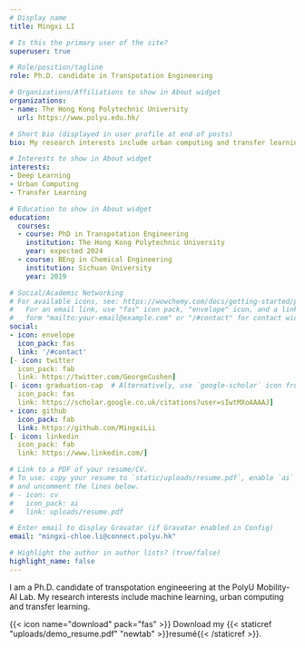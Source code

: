 ```yaml
---
# Display name
title: Mingxi LI

# Is this the primary user of the site?
superuser: true

# Role/position/tagline
role: Ph.D. candidate in Transpotation Engineering

# Organizations/Affiliations to show in About widget
organizations:
- name: The Hong Kong Polytechnic University
  url: https://www.polyu.edu.hk/

# Short bio (displayed in user profile at end of posts)
bio: My research interests include urban computing and transfer learning , especially in the forecasting for the spatial-temporal traffic data

# Interests to show in About widget
interests:
- Deep Learning 
- Urban Computing
- Transfer Learning

# Education to show in About widget
education:
  courses:
  - course: PhD in Transpotation Engineering
    institution: The Hong Kong Polytechnic University
    year: expected 2024
  - course: BEng in Chemical Engineering
    institution: Sichuan University
    year: 2019

# Social/Academic Networking
# For available icons, see: https://wowchemy.com/docs/getting-started/page-builder/#icons
#   For an email link, use "fas" icon pack, "envelope" icon, and a link in the
#   form "mailto:your-email@example.com" or "/#contact" for contact widget.
social:
- icon: envelope
  icon_pack: fas
  link: '/#contact'
[- icon: twitter
  icon_pack: fab
  link: https://twitter.com/GeorgeCushen]
[- icon: graduation-cap  # Alternatively, use `google-scholar` icon from `ai` icon pack
  icon_pack: fas
  link: https://scholar.google.co.uk/citations?user=sIwtMXoAAAAJ]
- icon: github
  icon_pack: fab
  link: https://github.com/MingxiLii
[- icon: linkedin
  icon_pack: fab
  link: https://www.linkedin.com/]

# Link to a PDF of your resume/CV.
# To use: copy your resume to `static/uploads/resume.pdf`, enable `ai` icons in `params.toml`, 
# and uncomment the lines below.
# - icon: cv
#   icon_pack: ai
#   link: uploads/resume.pdf

# Enter email to display Gravatar (if Gravatar enabled in Config)
email: "mingxi-chloe.li@connect.polyu.hk"

# Highlight the author in author lists? (true/false)
highlight_name: false
---
```


I am a Ph.D. candidate of transpotation engineeering at the PolyU Mobility-AI Lab. My research interests include machine learning, urban computing and transfer learning. 

{{< icon name="download" pack="fas" >}} Download my {{< staticref "uploads/demo_resume.pdf" "newtab" >}}resumé{{< /staticref >}}.

